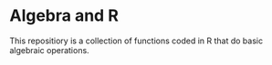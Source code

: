 # Algebra and R 
This repositiory is a collection of functions coded in R that do basic algebraic operations. 



